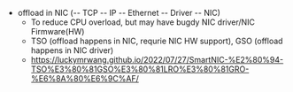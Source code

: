 - offload in NIC  (-- TCP -- IP -- Ethernet -- Driver -- NIC)  
  - To reduce CPU overload, but may have bugdy NIC driver/NIC Firmware(HW)  
  - TSO (offload happens in NIC, requrie NIC HW support), GSO (offload happens in NIC driver)  
  - https://luckymrwang.github.io/2022/07/27/SmartNIC-%E2%80%94-TSO%E3%80%81GSO%E3%80%81LRO%E3%80%81GRO-%E6%8A%80%E6%9C%AF/  

